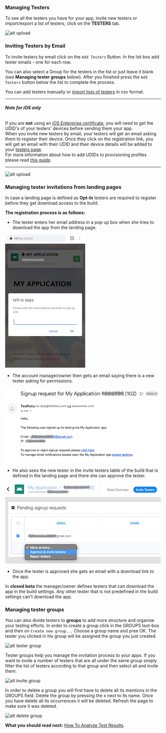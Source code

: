 ### Managing Testers

To see all the testers you have for your app, invite new testers or import/export a list of testers, click on the **TESTERS** tab.

![ alt upload](../../img/app/invite-testers.png)

### Inviting Testers by Email

To invite testers by email click on the `Add Testers` Button. 
In the list box add tester emails  - one for each row.

You can also select a Group for the testers in the list or just leave it blank (see **Managing tester groups** below).
After you finished press the `Add Testers` button below the list to complete the process.

You can add testers manually or [import lists of testers](https://app.testfairy.com/testers/import/) in csv format.

______        
###### **Note for iOS only**
  If you are **not** using an [iOS Enterprise certificate](https://developer.apple.com/programs/ios/enterprise/), you  will need to get the UDID's of your testers' devices before sending them your app.   
         When you invite new testers by email, your testers will get an email asking them to register their device. Once they click on the registration link, you will get an email with their UDID and their device details will be added to your [testers page](https://app.testfairy.com/testers).  
         For more information about how to add UDIDs to provisioning profiles please read [this guide](http://docs.testfairy.com/iOS_SDK/Adding_UDIDs_to_iOS_development_profile.html).
______

![ alt upload](../../img/app/invite-testers2.png)

<a id="managing-testers"></a>
### Managing tester invitations from landing pages 

In case a landing page is defined as **Opt-In** testers are required to register before they get download access to the build.

**The registration process is as follows:**

   - The tester enters her email address in a pop up box when she tries to download the app from the landing page. 
   
   ![](/img/tester/add-tester-email.png)
    
    
   - The account manager/owner then gets an email saying there is a new tester asking for permissions.
   
   ![](/img/tester/tester-invite-email.png) 
   
   
   - He also sees the new tester in the invite testers table of the build that is defined in the landing page and there she can approve the tester.
   
   ![](/img/tester/tester-approval-build.png)
    
    
   - Once the tester is approved she gets an email with a download link to the app.


In **closed beta** the manager/owner defines testers that can download the app in the build settings. Any other tester that is not predefined in the build settings can't download the app.



### Managing tester groups

You can also divide testers to **groups** to add more structure and organise your testing efforts. 
In order to create a group click in the GROUPS text-box and then on `Create new group...`
Choose a group name and pree OK. The tester you clicked in his group will be assigned the group you just created.

![alt tester group](../../img/app/tester-groups-1.png)

Tester groups help you manage the invitation process to your apps. If you want to invite a number of testers that are all under the same group simply filter the list of testers according to that group and then select all and invite them.

![alt invite group](/img/app/tester-group-2.png)

In order to delete a group you will first have to delete all its mentions in the GROUPS field. Delete the group by pressing the x next to its name. Once you have delete all its occurrences it will be deleted. Refresh the page to make sure it was deleted.

![ alt delete group](../../img/app/delete-group.png)


 
**What you should read next:** [How To Analyze Test Results](How_To_Analyze_Test_Results.html).
